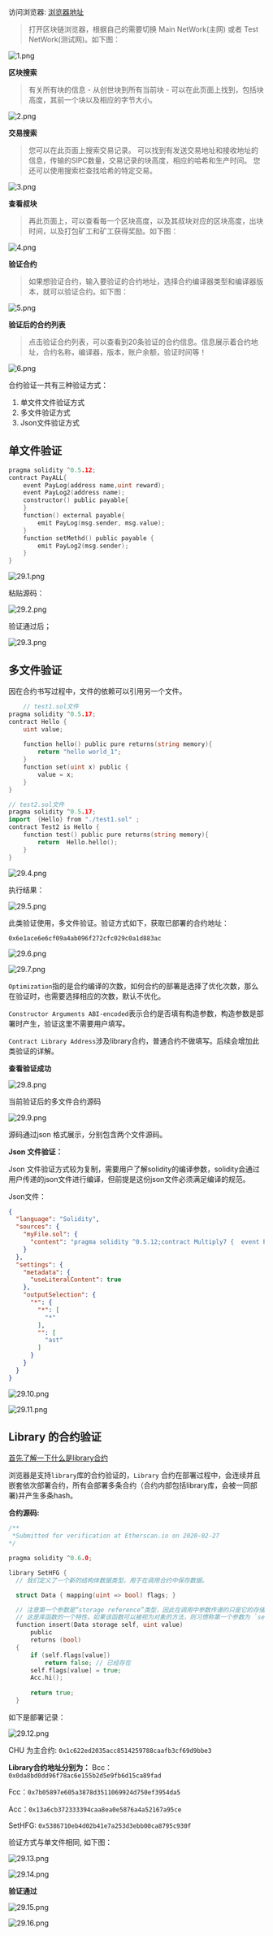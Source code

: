 访问浏览器: [浏览器地址](https://explorer.simplechain.com/)

> 打开区块链浏览器，根据自己的需要切换 Main NetWork(主网) 或者 Test NetWork(测试网)。如下图：

![1.png](https://i.loli.net/2020/04/23/eI1r49TdX7oxK5p.png)

**区块搜索**

> 有关所有块的信息 - 从创世块到所有当前块 - 可以在此页面上找到，包括块高度，其前一个块以及相应的字节大小。 

![2.png](https://i.loli.net/2020/04/23/O64uwKCDyv3c5Fm.png)

**交易搜索**

> 您可以在此页面上搜索交易记录。 可以找到有发送交易地址和接收地址的信息，传输的SIPC数量，交易记录的块高度，相应的哈希和生产时间。 您还可以使用搜索栏查找哈希的特定交易。

![3.png](https://i.loli.net/2020/04/23/xFf3HNpQUwMJInA.png)

**查看叔块**

> 再此页面上，可以查看每一个区块高度，以及其叔块对应的区块高度，出块时间，以及打包矿工和矿工获得奖励。如下图：

![4.png](https://i.loli.net/2020/04/23/dID7LgewEN4rbji.png)

**验证合约**

> 如果想验证合约，输入要验证的合约地址，选择合约编译器类型和编译器版本，就可以验证合约。如下图：

![5.png](https://i.loli.net/2020/04/23/sVdGBAJitkgFMHu.png)

**验证后的合约列表**

> 点击验证合约列表，可以查看到20条验证的合约信息。信息展示着合约地址，合约名称，编译器，版本，账户余额，验证时间等！

![6.png](https://i.loli.net/2020/04/23/GrTd2XzARLUEhJm.png)

合约验证一共有三种验证方式：

1. 单文件文件验证方式
2. 多文件验证方式
3. Json文件验证方式

## 单文件验证

```go
pragma solidity ^0.5.12;
contract PayALL{
    event PayLog(address name,uint reward);
    event PayLog2(address name);
    constructor() public payable{
    }
    function() external payable{
        emit PayLog(msg.sender, msg.value);
    }
    function setMethd() public payable {
        emit PayLog2(msg.sender);
    }
}
```
![29.1.png](http://ww1.sinaimg.cn/large/007csy4ply1gfhfawz7lnj30n20ikjt4.jpg)

粘贴源码：

![29.2.png](http://ww1.sinaimg.cn/large/007csy4ply1gfhfax1kskj30n20eo0ua.jpg)

验证通过后；
 
![29.3.png](http://ww1.sinaimg.cn/large/007csy4ply1gfhfawysn9j30n20c2mxz.jpg)

## 多文件验证

因在合约书写过程中，文件的依赖可以引用另一个文件。

```go
	// test1.sol文件
pragma solidity ^0.5.17;
contract Hello {
    uint value;
    
    function hello() public pure returns(string memory){
        return "hello world_1";
    }
    function set(uint x) public {
        value = x;
    }
}
```

```go
// test2.sol文件
pragma solidity ^0.5.17;
import  {Hello} from "./test1.sol" ;
contract Test2 is Hello {
    function test() public pure returns(string memory){
        return  Hello.hello();
    }
}
```
![29.4.png](http://ww1.sinaimg.cn/large/007csy4ply1gfhfawzq5aj30n208g75s.jpg)
 
执行结果：
	
![29.5.png](http://ww1.sinaimg.cn/large/007csy4ply1gfhfawzd71j30n20b80ut.jpg)

此类验证使用，多文件验证。验证方式如下，获取已部署的合约地址：

`0x6e1ace6e6cf09a4ab096f272cfc029c0a1d883ac`
 
![29.6.png](http://ww1.sinaimg.cn/large/007csy4ply1gfhfax04r3j30n20a074z.jpg)

![29.7.png](http://ww1.sinaimg.cn/large/007csy4ply1gfhfax43ypj30n20g4taz.jpg)
 
`Optimization`指的是合约编译的次数，如何合约的部署是选择了优化次数，那么在验证时，也需要选择相应的次数，默认不优化。

`Constructor Arguments ABI-encoded`表示合约是否填有构造参数，构造参数是部署时产生，验证这里不需要用户填写。

`Contract Library Address`涉及library合约，普通合约不做填写。后续会增加此类验证的详解。

**查看验证成功**

![29.8.png](http://ww1.sinaimg.cn/large/007csy4ply1gfhfax3k8oj30n20aaq4l.jpg) 

当前验证后的多文件合约源码

![29.9.png](http://ww1.sinaimg.cn/large/007csy4ply1gfhfax7p9fj30n2092myv.jpg)

源码通过json 格式展示，分别包含两个文件源码。

**Json 文件验证：**

Json 文件验证方式较为复制，需要用户了解solidity的编译参数，solidity会通过用户传递的json文件进行编译，但前提是这份json文件必须满足编译的规范。

Json文件：
```json
{
  "language": "Solidity",
  "sources": {
    "myFile.sol": {
      "content": "pragma solidity ^0.5.12;contract Multiply7 {  event Print(uint); event CjLog(address, uint);   uint public a ;   uint public b ;   constructor (uint _a, uint _b) public {        a = _a;       b = _b;   }  function multiply(uint input1) public view returns (uint) {     return input1 * 6 + a + b;  }   function multiplyplus(uint input1, uint input2) public returns (uint) {   emit Print(input1 * 6 * input2);  emit CjLog(msg.sender, a+b);    return input1 * 6 * input2 + a + b;   }}"
    }
  },
  "settings": {
    "metadata": {
      "useLiteralContent": true
    },
    "outputSelection": {
      "*": {
        "*": [
          "*"
        ],
        "": [
          "ast"
        ]
      }
    }
  }
}
```
![29.10.png](http://ww1.sinaimg.cn/large/007csy4ply1gfhfax4eahj30n20hataf.jpg)

![29.11.png](http://ww1.sinaimg.cn/large/007csy4ply1gfhfax8g49j30n20f0dj1.jpg)

## Library 的合约验证

[首先了解一下什么是library合约](https://blog.csdn.net/weixin_43343144/article/details/88251579)

浏览器是支持`library`库的合约验证的，`Library` 合约在部署过程中，会连续并且嵌套依次部署合约，所有会部署多条合约（合约内部包括library库，会被一同部署)并产生多条hash。

**合约源码:**

```go
/**
 *Submitted for verification at Etherscan.io on 2020-02-27
*/

pragma solidity ^0.6.0;

library SetHFG {
  // 我们定义了一个新的结构体数据类型，用于在调用合约中保存数据。

  struct Data { mapping(uint => bool) flags; }

  // 注意第一个参数是“storage reference”类型，因此在调用中参数传递的只是它的存储地址而不是内容。
  // 这是库函数的一个特性。如果该函数可以被视为对象的方法，则习惯称第一个参数为 `self` 。
  function insert(Data storage self, uint value)
      public
      returns (bool)
  {
      if (self.flags[value])
          return false; // 已经存在
      self.flags[value] = true;
      Acc.hi();
      
      return true;
  }

```
如下是部署记录：

![29.12.png](http://ww1.sinaimg.cn/large/007csy4ply1gfhfaxgzfkj30n20e0q6j.jpg)

CHU 为主合约: `0x1c622ed2035acc8514259788caafb3cf69d9bbe3`

**Library合约地址分别为：**
Bcc：`0x0da8bd0dd96f78ac6e155b2d5e9fb6d15ca89fad`

Fcc：`0x7b05897e605a3878d3511069924d750ef3954da5`

Acc：`0x13a6cb372333394caa8ea0e5876a4a52167a95ce`

SetHFG: `0x5386710eb4d02b41e7a253d3ebb00ca8795c930f`

验证方式与单文件相同, 如下图：

![29.13.png](http://ww1.sinaimg.cn/large/007csy4ply1gfhfax8jotj30n20j0myv.jpg)

![29.14.png](http://ww1.sinaimg.cn/large/007csy4ply1gfhfaxbe2uj30n20cw0ue.jpg)

**验证通过**

![29.15.png](http://ww1.sinaimg.cn/large/007csy4ply1gfhfaxa38zj30n20bemyy.jpg)

![29.16.png](http://ww1.sinaimg.cn/large/007csy4ply1gfhfaxbyvaj30n20beaaz.jpg)


